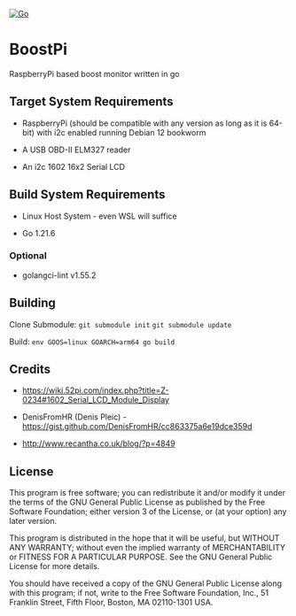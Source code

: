 [![Go](https://github.com/hamburgertrain/BoostPi/actions/workflows/go.yml/badge.svg)](https://github.com/hamburgertrain/BoostPi/actions/workflows/go.yml)

# BoostPi
RaspberryPi based boost monitor written in go

## Target System Requirements
- RaspberryPi (should be compatible with any version as long as it is 64-bit) with i2c enabled running Debian 12 bookworm

- A USB OBD-II ELM327 reader

- An i2c 1602 16x2 Serial LCD

## Build System Requirements
- Linux Host System - even WSL will suffice

- Go 1.21.6

### Optional

- golangci-lint v1.55.2

## Building
Clone Submodule:
`git submodule init`
`git submodule update`

Build:
`env GOOS=linux GOARCH=arm64 go build`

## Credits
- https://wiki.52pi.com/index.php?title=Z-0234#1602_Serial_LCD_Module_Display

- DenisFromHR (Denis Pleic) - https://gist.github.com/DenisFromHR/cc863375a6e19dce359d

- http://www.recantha.co.uk/blog/?p=4849

## License
This program is free software; you can redistribute it and/or modify it under the terms of the GNU General Public License as published by the Free Software Foundation; either version 3 of the License, or (at your option) any later version.

This program is distributed in the hope that it will be useful, but WITHOUT ANY WARRANTY; without even the implied warranty of MERCHANTABILITY or FITNESS FOR A PARTICULAR PURPOSE. See the GNU General Public License for more details.

You should have received a copy of the GNU General Public License along with this program; if not, write to the Free Software Foundation, Inc., 51 Franklin Street, Fifth Floor, Boston, MA 02110-1301 USA.